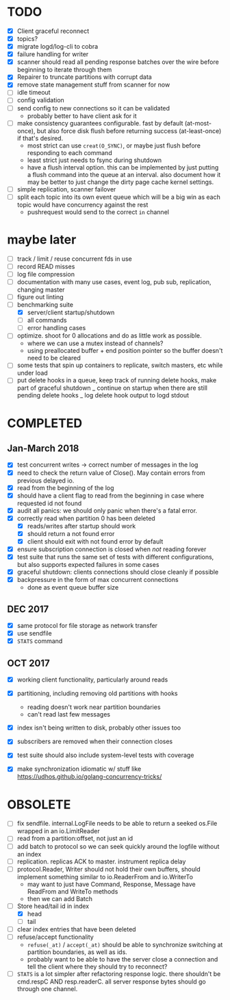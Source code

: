 [modeline]: <> ( vim: set ft=markdown: )

# TODO

- [x] Client graceful reconnect
- [x] topics?
- [x] migrate logd/log-cli to cobra
- [x] failure handling for writer
- [x] scanner should read all pending response batches over the wire before
      beginning to iterate through them
- [x] Repairer to truncate partitions with corrupt data
- [x] remove state management stuff from scanner for now
- [ ] idle timeout
- [ ] config validation
- [ ] send config to new connections so it can be validated
  - probably better to have client ask for it
- [ ] make consistency guarantees configurable. fast by default (at-most-once),
      but also force disk flush before returning success (at-least-once) if
      that's desired.
  - most strict can use `creat(O_SYNC)`, or maybe just flush before
    responding to each command
  - least strict just needs to fsync during shutdown
  - have a flush interval option. this can be implemented by just putting a
    flush command into the queue at an interval. also document how it may be
    better to just change the dirty page cache kernel settings.
- [ ] simple replication, scanner failover
- [ ] split each topic into its own event queue which will be a big win as each
      topic would have concurrency against the rest
  - pushrequest would send to the correct `in` channel

# maybe later

- [ ] track / limit / reuse concurrent fds in use
- [ ] record READ misses
- [ ] log file compression
- [ ] documentation with many use cases, event log, pub sub, replication,
      changing master
- [ ] figure out linting
- [ ] benchmarking suite
  - [x] server/client startup/shutdown
  - [ ] all commands
  - [ ] error handling cases
- [ ] optimize. shoot for 0 allocations and do as little work as possible.
  - where we can use a mutex instead of channels?
  - using preallocated buffer + end position pointer so the buffer doesn't
    need to be cleared
- [ ] some tests that spin up containers to replicate, switch masters, etc
      while under load
- [ ] put delete hooks in a queue, keep track of running delete hooks, make
      part of graceful shutdown
      _ continue on startup when there are still pending delete hooks
      _ log delete hook output to logd stdout

# COMPLETED

## Jan-March 2018

- [x] test concurrent writes -> correct number of messages in the log
- [x] need to check the return value of Close(). May contain errors from
      previous delayed io.
- [x] read from the beginning of the log
- [x] should have a client flag to read from the beginning in case where
      requested id not found
- [x] audit all panics: we should only panic when there's a fatal error.
- [x] correctly read when partition 0 has been deleted
  - [x] reads/writes after startup should work
  - [x] should return a not found error
  - [x] client should exit with not found error by default
- [x] ensure subscription connection is closed when _not_ reading forever
- [x] test suite that runs the same set of tests with different configurations,
      but also supports expected failures in some cases
- [x] graceful shutdown: clients connections should close cleanly if possible
- [x] backpressure in the form of max concurrent connections
  - done as event queue buffer size

## DEC 2017

- [x] same protocol for file storage as network transfer
- [x] use sendfile
- [x] `STATS` command

## OCT 2017

- [x] working client functionality, particularly around reads
- [x] partitioning, including removing old partitions with hooks
  - reading doesn't work near partition boundaries
  - can't read last few messages
- [x] index isn't being written to disk, probably other issues too
- [x] subscribers are removed when their connection closes
- [x] test suite should also include system-level tests with coverage

- [x] make synchronization idiomatic w/ stuff like https://udhos.github.io/golang-concurrency-tricks/

# OBSOLETE

- [ ] fix sendfile. internal.LogFile needs to be able to return a seeked
      os.File wrapped in an io.LimitReader
- [ ] read from a partition:offset, not just an id
- [ ] add batch to protocol so we can seek quickly around the logfile without an index
- [ ] replication. replicas ACK to master. instrument replica delay
- [ ] protocol.Reader, Writer should not hold their own buffers, should
      implement something similar to io.ReaderFrom and io.WriterTo
  - may want to just have Command, Response, Message have ReadFrom and WriteTo methods
  - then we can add Batch
- [ ] Store head/tail id in index
  - [x] head
  - [ ] tail
- [ ] clear index entries that have been deleted
- [ ] refuse/accept functionality
  - `refuse(_at)` / `accept(_at)` should be able to synchronize switching at
    partition boundaries, as well as ids.
  - probably want to be able to have the server close a connection and tell the
    client where they should try to reconnect?
- [ ] `STATS` is a lot simpler after refactoring response logic. there
      shouldn't be cmd.respC AND resp.readerC. all server response bytes should go
      through one channel.
